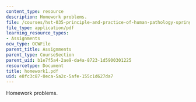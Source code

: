 ```yaml
---
content_type: resource
description: Homework problems.
file: /courses/hst-035-principle-and-practice-of-human-pathology-spring-2003/e8fc3c870eca5a2c5afe155c1d627da7_homework1.pdf
file_type: application/pdf
learning_resource_types:
- Assignments
ocw_type: OCWFile
parent_title: Assignments
parent_type: CourseSection
parent_uid: b1e7f5a4-2ae9-da4a-8723-1d5900301225
resourcetype: Document
title: homework1.pdf
uid: e8fc3c87-0eca-5a2c-5afe-155c1d627da7
---
```

Homework problems.

